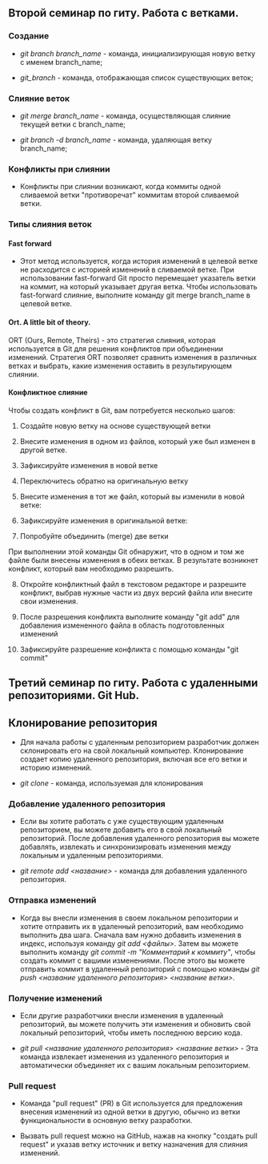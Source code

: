 ## Второй семинар по гиту. Работа с ветками.

### Создание 

* *git branch branch_name* - команда, инициализирующая новую ветку с именем branch_name;

* *git_branch* - команда, отображающая список существующих веток;

### Слияние веток

* *git merge branch_name* - команда, осуществляющая слияние текущей ветки с branch_name;

* *git branch -d branch_name* - команда, удаляющая ветку branch_name;

### Конфликты при слиянии

* Конфликты при слиянии возникают, когда коммиты одной сливаемой ветки "противоречат" коммитам второй сливаемой ветки.

### Типы слияния веток

#### Fast forward

* Этот метод используется, когда история изменений в целевой ветке не расходится с историей изменений в сливаемой ветке. При использовании fast-forward Git просто перемещает указатель ветки на коммит, на который указывает другая ветка. 
Чтобы использовать fast-forward слияние, выполните команду git merge branch_name в целевой ветке.

#### Ort. A little bit of theory.

ORT (Ours, Remote, Theirs) - это стратегия слияния, которая используется в Git для решения конфликтов при объединении изменений. Стратегия ORT позволяет сравнить изменения в различных ветках и выбрать, какие изменения оставить в результирующем слиянии.

#### Конфликтное слияние
Чтобы создать конфликт в Git, вам потребуется несколько шагов:

1. Создайте новую ветку на основе существующей ветки

2. Внесите изменения в одном из файлов, который уже был изменен в другой ветке.

3. Зафиксируйте изменения в новой ветке

4. Переключитесь обратно на оригинальную ветку

5. Внесите изменения в тот же файл, который вы изменили в новой ветке:

6. Зафиксируйте изменения в оригинальной ветке:

7. Попробуйте объединить (merge) две ветки

При выполнении этой команды Git обнаружит, что в одном и том же файле были внесены изменения в обеих ветках. В результате возникнет конфликт, который вам необходимо разрешить.

8. Откройте конфликтный файл в текстовом редакторе и разрешите конфликт, выбрав нужные части из двух версий файла или внесите свои изменения.

9. После разрешения конфликта выполните команду "git add" для добавления измененного файла в область подготовленных изменений

10. Зафиксируйте разрешение конфликта с помощью команды "git commit"

## Третий семинар по гиту. Работа с удаленными репозиториями. Git Hub.

## Клонирование репозитория

* Для начала работы с удаленным репозиторием разработчик должен склонировать его на свой локальный компьютер. Клонирование создает копию удаленного репозитория, включая все его ветки и историю изменений.

* *git clone <url>* - команда, используемая для клонирования

### Добавление удаленного репозитория

* Если вы хотите работать с уже существующим удаленным репозиторием, вы можете добавить его в свой локальный репозиторий. После добавления удаленного репозитория вы можете добавлять, извлекать и синхронизировать изменения между локальным и удаленным репозиториями.

* *git remote add <название> <url>* - команда для добавления удаленного репозитория.

### Отправка изменений

* Когда вы внесли изменения в своем локальном репозитории и хотите отправить их в удаленный репозиторий, вам необходимо выполнить два шага. Сначала вам нужно добавить изменения в индекс, используя команду *git add <файлы>*. Затем вы можете выполнить команду *git commit -m "Комментарий к коммиту"*, чтобы создать коммит с вашими изменениями. После этого вы можете отправить коммит в удаленный репозиторий с помощью команды *git push <название удаленного репозитория> <название ветки>*.

 ### Получение изменений

 * Если другие разработчики внесли изменения в удаленный репозиторий, вы можете получить эти изменения и обновить свой локальный репозиторий, чтобы иметь последнюю версию кода. 

 * *git pull <название удаленного репозитория> <название ветки>* - Эта команда извлекает изменения из удаленного репозитория и автоматически объединяет их с вашим локальным репозиторием.

 ### Pull request

 * Команда "pull request" (PR) в Git используется для предложения внесения изменений из одной ветки в другую, обычно из ветки функциональности в основную ветку разработки.

 * Вызвать pull request можно на GitHub, нажав на кнопку "создать pull request" и указав ветку источник и ветку назначения для слияния изменений.